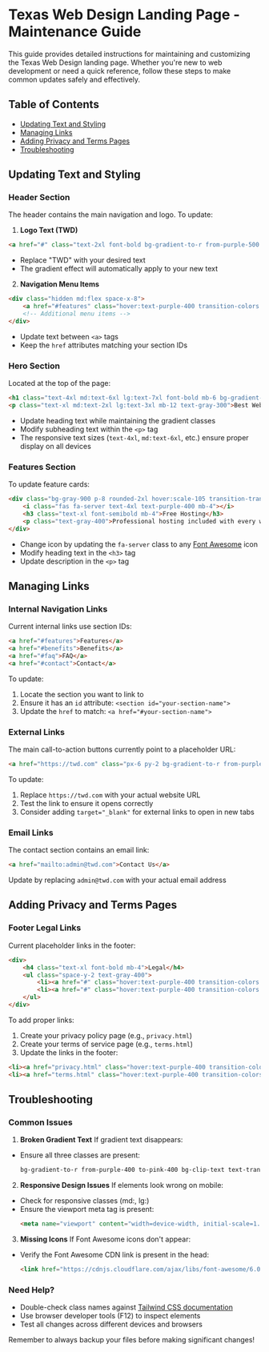 # Texas Web Design Landing Page - Maintenance Guide

This guide provides detailed instructions for maintaining and customizing the Texas Web Design landing page. Whether you're new to web development or need a quick reference, follow these steps to make common updates safely and effectively.

## Table of Contents
- [Updating Text and Styling](#updating-text-and-styling)
- [Managing Links](#managing-links)
- [Adding Privacy and Terms Pages](#adding-privacy-and-terms-pages)
- [Troubleshooting](#troubleshooting)

## Updating Text and Styling

### Header Section
The header contains the main navigation and logo. To update:

1. **Logo Text (TWD)**
```html
<a href="#" class="text-2xl font-bold bg-gradient-to-r from-purple-500 to-pink-500 bg-clip-text text-transparent">TWD</a>
```
- Replace "TWD" with your desired text
- The gradient effect will automatically apply to your new text

2. **Navigation Menu Items**
```html
<div class="hidden md:flex space-x-8">
    <a href="#features" class="hover:text-purple-400 transition-colors duration-300">Features</a>
    <!-- Additional menu items -->
</div>
```
- Update text between `<a>` tags
- Keep the `href` attributes matching your section IDs

### Hero Section
Located at the top of the page:
```html
<h1 class="text-4xl md:text-6xl lg:text-7xl font-bold mb-6 bg-gradient-to-r from-purple-400 to-pink-400 bg-clip-text text-transparent">Texas Web Design</h1>
<p class="text-xl md:text-2xl lg:text-3xl mb-12 text-gray-300">Best Websites In Texas</p>
```
- Update heading text while maintaining the gradient classes
- Modify subheading text within the `<p>` tag
- The responsive text sizes (`text-4xl`, `md:text-6xl`, etc.) ensure proper display on all devices

### Features Section
To update feature cards:
```html
<div class="bg-gray-900 p-8 rounded-2xl hover:scale-105 transition-transform duration-300">
    <i class="fas fa-server text-4xl text-purple-400 mb-4"></i>
    <h3 class="text-xl font-semibold mb-4">Free Hosting</h3>
    <p class="text-gray-400">Professional hosting included with every website package.</p>
</div>
```
- Change icon by updating the `fa-server` class to any [Font Awesome](https://fontawesome.com/icons) icon
- Modify heading text in the `<h3>` tag
- Update description in the `<p>` tag

## Managing Links

### Internal Navigation Links
Current internal links use section IDs:
```html
<a href="#features">Features</a>
<a href="#benefits">Benefits</a>
<a href="#faq">FAQ</a>
<a href="#contact">Contact</a>
```
To update:
1. Locate the section you want to link to
2. Ensure it has an `id` attribute: `<section id="your-section-name">`
3. Update the `href` to match: `<a href="#your-section-name">`

### External Links
The main call-to-action buttons currently point to a placeholder URL:
```html
<a href="https://twd.com" class="px-6 py-2 bg-gradient-to-r from-purple-600 to-pink-600 rounded-full">
```
To update:
1. Replace `https://twd.com` with your actual website URL
2. Test the link to ensure it opens correctly
3. Consider adding `target="_blank"` for external links to open in new tabs

### Email Links
The contact section contains an email link:
```html
<a href="mailto:admin@twd.com">Contact Us</a>
```
Update by replacing `admin@twd.com` with your actual email address

## Adding Privacy and Terms Pages

### Footer Legal Links
Current placeholder links in the footer:
```html
<div>
    <h4 class="text-xl font-bold mb-4">Legal</h4>
    <ul class="space-y-2 text-gray-400">
        <li><a href="#" class="hover:text-purple-400 transition-colors duration-300">Privacy Policy</a></li>
        <li><a href="#" class="hover:text-purple-400 transition-colors duration-300">Terms of Service</a></li>
    </ul>
</div>
```

To add proper links:
1. Create your privacy policy page (e.g., `privacy.html`)
2. Create your terms of service page (e.g., `terms.html`)
3. Update the links in the footer:
```html
<li><a href="privacy.html" class="hover:text-purple-400 transition-colors duration-300">Privacy Policy</a></li>
<li><a href="terms.html" class="hover:text-purple-400 transition-colors duration-300">Terms of Service</a></li>
```

## Troubleshooting

### Common Issues

1. **Broken Gradient Text**
If gradient text disappears:
- Ensure all three classes are present:
  ```html
  bg-gradient-to-r from-purple-400 to-pink-400 bg-clip-text text-transparent
  ```

2. **Responsive Design Issues**
If elements look wrong on mobile:
- Check for responsive classes (md:, lg:)
- Ensure the viewport meta tag is present:
  ```html
  <meta name="viewport" content="width=device-width, initial-scale=1.0">
  ```

3. **Missing Icons**
If Font Awesome icons don't appear:
- Verify the Font Awesome CDN link is present in the head:
  ```html
  <link href="https://cdnjs.cloudflare.com/ajax/libs/font-awesome/6.0.0/css/all.min.css" rel="stylesheet">
  ```

### Need Help?
- Double-check class names against [Tailwind CSS documentation](https://tailwindcss.com/docs)
- Use browser developer tools (F12) to inspect elements
- Test all changes across different devices and browsers

Remember to always backup your files before making significant changes!